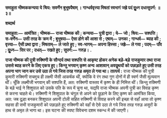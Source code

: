 **समाहुता भीष्मककन्यया ये** **श्रिय: सवर्णेन बुभूषयैषाम् ।** **गान्धर्ववृत्त्या मिषतां स्वभागं** **जह्रे पदं मूॢध्न दधत्सुपर्ण: ॥ ३॥** 

**शब्दार्थ** 

**समाहुता:—** **आमंत्रित** **; भीष्मक—** **राजा भीष्मक की** **; कन्यया—** **पुत्री द्वारा** **; ये—** **जो** **; श्रिय:—** **सश्पत्ति** **; स-वर्णेन—** **उसी तरह के** **क्रम में** **; बुभूषया—** **ऐसा होने की आशा से** **; एषाम्—** **उनका** **; गान्धर्व—** **ब्याह की** **; वृत्त्या—** **ऐसी प्रथा द्वारा** **; मिषताम्—** **ले जाते** **हुए** **; स्व-भागम्—** **अपना हिस्सा** **; जह्रे—** **ले गया** **; पदम्—** **पाँव** **; मूॢध्न—** **सिर पर** **; दधत्—** **रखते हुए** **; सुपर्ण:—** **गरुड़।** **.** 

**राजा भीष्मक की पुत्री रुक्मिणी के सौन्दर्य तथा सश्पत्ति से आकृष्ट होकर अनेक बड़े-बड़े** **राजकुमार तथा राजा उससे ब्याह करने के लिए एकत्र हुए। किन्तु भगवान् कृष्ण अन्य** **आशावान् अवयॢथयों को पछाड़ते हुए उसी तरह अपना भाग जान कर उसे उठा ले गये जिस तरह** **गरुड़ अमृत ले गया था।** **तात्पर्य :** राजा भीष्मक की पुत्री कुमारी रुक्मिणी सचमुच ही लक्ष्मी जैसी आकर्षक थीं, क्योंकि वे रंग तथा गुण दोनों में ही स्वर्ण जैसी मूल्यवान थीं। चूँकि लक्ष्मीजी भगवान् की सश्पत्ति हैं, अत: रुक्मिणी वास्तव में कृष्ण के ही निमित्त थीं। किन्तु रुक्मिणी के बड़े भाई ने शिशुपाल को उसके पति के रूप में चुना था, यद्यपि राजा भीष्मक अपनी पुत्री का विवाह कृष्ण से करना चाहते थे। रुक्मिणी ने शिशुपाल के चंगुल से अपने को छुड़ाने के लिए कृष्ण को आमंत्रित किया, अत: जब दूल्हा बनकर शिशुपाल अपनी टोली सहित रुक्मिणी से विवाह करने की इच्छा से वहाँ आया तो कृष्ण सहसा ही सभी राजकुमारों को पछाड़ते हुए रुक्मिणी को वहाँ से ऐसे उठा ले गये जिस तरह गरुड़ असुरों के हाथ से अमृत ले भागा था। इस घटना की स्पष्ट विवेचना दशम स्कन्ध में की जाएगी।  